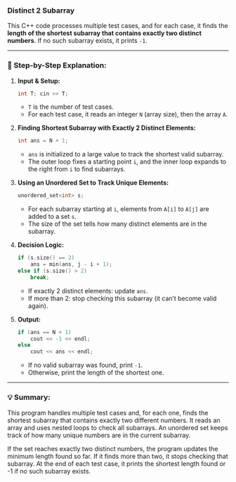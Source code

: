 ### Distinct 2 Subarray

This C++ code processes multiple test cases, and for each case, it finds the **length of the shortest subarray that contains exactly two distinct numbers**. If no such subarray exists, it prints `-1`.

---

### 🧩 Step-by-Step Explanation:

1. **Input & Setup:**

   ```cpp
   int T; cin >> T;
   ```

   * `T` is the number of test cases.
   * For each test case, it reads an integer `N` (array size), then the array `A`.

2. **Finding Shortest Subarray with Exactly 2 Distinct Elements:**

   ```cpp
   int ans = N + 1;
   ```

   * `ans` is initialized to a large value to track the shortest valid subarray.
   * The outer loop fixes a starting point `i`, and the inner loop expands to the right from `i` to find subarrays.

3. **Using an Unordered Set to Track Unique Elements:**

   ```cpp
   unordered_set<int> s;
   ```

   * For each subarray starting at `i`, elements from `A[i]` to `A[j]` are added to a set `s`.
   * The size of the set tells how many distinct elements are in the subarray.

4. **Decision Logic:**

   ```cpp
   if (s.size() == 2)
       ans = min(ans, j - i + 1);
   else if (s.size() > 2)
       break;
   ```

   * If exactly 2 distinct elements: update `ans`.
   * If more than 2: stop checking this subarray (it can’t become valid again).

5. **Output:**

   ```cpp
   if (ans == N + 1)
       cout << -1 << endl;
   else
       cout << ans << endl;
   ```

   * If no valid subarray was found, print `-1`.
   * Otherwise, print the length of the shortest one.

---

### 💡 Summary:

This program handles multiple test cases and, for each one, finds the shortest subarray that contains exactly two different numbers. It reads an array and uses nested loops to check all subarrays. An unordered set keeps track of how many unique numbers are in the current subarray.

If the set reaches exactly two distinct numbers, the program updates the minimum length found so far. If it finds more than two, it stops checking that subarray. At the end of each test case, it prints the shortest length found or -1 if no such subarray exists.
